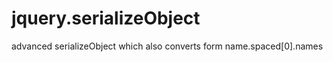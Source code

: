 jquery.serializeObject
======================

advanced serializeObject which also converts form name.spaced[0].names